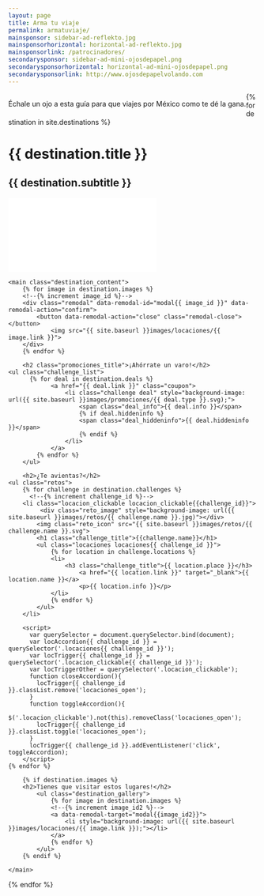 ```yaml
---
layout: page
title: Arma tu viaje
permalink: armatuviaje/
mainsponsor: sidebar-ad-reflekto.jpg
mainsponsorhorizontal: horizontal-ad-reflekto.jpg
mainsponsorlink: /patrocinadores/
secondarysponsor: sidebar-ad-mini-ojosdepapel.png
secondarysponsorhorizontal: horizontal-ad-mini-ojosdepapel.png
secondarysponsorlink: http://www.ojosdepapelvolando.com
---
```


<p style="float:left;">Échale un ojo a esta guía para que viajes por México como te dé la gana.</p>
{% for destination in site.destinations %}

<div class="destination">
	  <h1>{{ destination.title }}</h1>
	  <h2>{{ destination.subtitle }}</h2>
	  <div class="main_video">
		     <iframe src="{{ destination.video }}" frameborder="0" allowfullscreen></iframe>
	  </div>

    <main class="destination_content">
		{% for image in destination.images %}
		<!--{% increment image_id %}-->
		<div class="remodal" data-remodal-id="modal{{ image_id }}" data-remodal-action="confirm">
			<button data-remodal-action="close" class="remodal-close"></button>
				<img src="{{ site.baseurl }}images/locaciones/{{ image.link }}">
		</div>
		{% endfor %}

		<h2 class="promociones_title">¡Ahórrate un varo!</h2>
  	<ul class="challenge_list">
		  {% for deal in destination.deals %}
				<a href="{{ deal.link }}" class="coupon">
					<li class="challenge deal" style="background-image: url({{ site.baseurl }}images/promociones/{{ deal.type }}.svg);">
						<span class="deal_info">{{ deal.info }}</span>
						{% if deal.hiddeninfo %}
						<span class="deal_hiddeninfo">{{ deal.hiddeninfo }}</span>
						{% endif %}
					</li>
				</a>
			{% endfor %}
		</ul>

		<h2>¿Te avientas?</h2>
    <ul class="retos">
	    {% for challenge in destination.challenges %}
		  <!--{% increment challenge_id %}-->
	  	<li class="locacion_clickable locacion_clickable{{challenge_id}}">
			 <div class="reto_image" style="background-image: url({{ site.baseurl }}images/retos/{{ challenge.name }}.jpg)"></div>
		  	<img class="reto_icon" src="{{ site.baseurl }}images/retos/{{ challenge.name }}.svg">
		    <h1 class="challenge_title">{{challenge.name}}</h1>
		    <ul class="locaciones locaciones{{ challenge_id }}">
		    	{% for location in challenge.locations %}
		    	<li>
		    		<h3 class="challenge_title">{{ location.place }}</h3>
			    		<a href="{{ location.link }}" target="_blank">{{ location.name }}</a>
			    		<p>{{ location.info }}</p>
		    	</li>
		    	{% endfor %}
		    </ul>
		</li>

		<script>
		  var querySelector = document.querySelector.bind(document);
		  var locAccordion{{ challenge_id }} = querySelector('.locaciones{{ challenge_id }}');
		  var locTrigger{{ challenge_id }} = querySelector('.locacion_clickable{{ challenge_id }}');
		  var locTriggerOther = querySelector('.locacion_clickable');
		  function closeAccordion(){
		    locTrigger{{ challenge_id }}.classList.remove('locaciones_open');
		  }
		  function toggleAccordion(){
		  	$('.locacion_clickable').not(this).removeClass('locaciones_open');
		    locTrigger{{ challenge_id }}.classList.toggle('locaciones_open');
		  }
		  locTrigger{{ challenge_id }}.addEventListener('click', toggleAccordion);
		</script>
	{% endfor %}
  </ul>

		{% if destination.images %}
		<h2>Tienes que visitar estos lugares!</h2>
			<ul class="destination_gallery">
				{% for image in destination.images %}
				<!--{% increment image_id2 %}-->
				<a data-remodal-target="modal{{image_id2}}">
					<li style="background-image: url({{ site.baseurl }}images/locaciones/{{ image.link }});"></li>
				</a>
				{% endfor %}
			</ul>
		{% endif %}

	</main>

</div>
{% endfor %}

